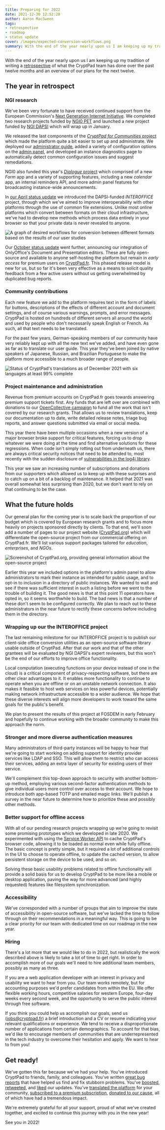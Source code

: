 ```yaml
---
title: Preparing for 2022
date: 2021-12-30 12:52:20
author: Aaron MacSween
tags:
- retrospective
- roadmap
- status update
cover: /images/expected-conversion-workflows.png
summary: With the end of the year nearly upon us I am keeping up my tradition of writing a retrospective of what the CryptPad team has done over the past twelve months and an overview of our plans for the next twelve.
---
```


With the end of the year nearly upon us I am keeping up my tradition of writing a [retrospective](/tags/retrospective/) of what the CryptPad team has done over the past twelve months and an overview of our plans for the next twelve.

## The year in retrospect

### NGI research

We've been very fortunate to have received continued support from the European Commission's [Next Generation Internet Initiative](https://www.ngi.eu/). We completed two research projects funded by [NGI0 PET](https://nlnet.nl/PET/) and launched a new project funded by [NGI DAPSI](https://dapsi.ngi.eu/) which will wrap up in January.

We released the last components of the [_CryptPad for Communities_ project](https://nlnet.nl/project/Cryptpad-Communities/) which made the platform quite a bit easier to set up and administrate. We deployed our [administrator guide](https://docs.cryptpad.fr/en/admin_guide/index.html), added a variety of configuration options on the [admin panel](https://docs.cryptpad.fr/en/admin_guide/admin_panel.html), and developed an instance diagnostics page to automatically detect common configuration issues and suggest remediations.

NGI0 also funded this year's [_Dialogue_ project](https://nlnet.nl/project/CryptPadForms/) which comprised of a new _Form_ app and a variety of supporting features, including a new _calendar_ app, an internal reminders API, and more admin panel features for broadcasting instance-wide announcements.

In [our April status update](/2021/04/26/status-april-2021/) we introduced the DAPSI-funded _INTEROFFICE_ project, through which we've aimed to improve interoperability with other platforms through the use of common file extensions. Unlike most online platforms which convert between formats on their cloud infrastructure, we've had to develop new methods which process data entirely in your browser so that your private data is never revealed to anyone.

![A graph of desired workflows for conversion between different formats based on the results of our user studies](/images/expected-conversion-workflows.png)

Our [October status update](/2021/10/21/Announcing-new-apps/) went further, announcing our integration of OnlyOffice's Document and Presentation editors. These are fully open-source and available to anyone self-hosting the platform but remain in _early access_ for premium users on [CryptPad.fr](https://cryptpad.fr). This phased release model is new for us, but so far it's been very effective as a means to solicit quality feedback from a few active users without us getting overwhelmed by duplicated bug reports.

### Community contributions

Each new feature we add to the platform requires text in the form of labels for buttons, descriptions of the effects of different account and document settings, and of course various warnings, prompts, and error messages. CryptPad is hosted on hundreds of different servers all around the world and used by people who don't necessarily speak English or French. As such, all that text needs to be translated.

For the past few years, German-speaking members of our community have very reliably kept up with all the new text we've added, and have even gone as far as to translate our user guide. This year they've been joined by native speakers of Japanese, Russian, and Brazilian Portuguese to make the platform more accessible to a much broader range of people.

![Status of CryptPad's translations as of December 2021 with six languages at least 99% complete](/images/translations-status-2021-12.png)

### Project maintenance and administration

Revenue from premium accounts on CryptPad.fr goes towards answering premium support tickets first. Any funds that are left over are combined with donations to our [OpenCollective campaign](https://opencollective.com/cryptpad) to fund all the work that isn't covered by our research grants. That allows us to review translations, keep our documentation up to date, write detailed release notes, triage bug reports, and answer questions submitted via email or social media.

This year there have been multiple occasions when a new version of a major browser broke support for critical features, forcing us to drop whatever we were doing at the time and find alternative solutions for these regressions. When code isn't simply rotting out from underneath us, there are always critical security notices that need to be attended to, most recently with the sudden disclosure of [vulnerabilities in the log4j library](https://en.wikipedia.org/wiki/Log4Shell).

This year we saw an increasing number of subscriptions and donations from our supporters which allowed us to keep up with these surprises and to catch up on a bit of a backlog of maintenance. It helped that 2021 was overall somewhat less surprising than 2020, but we don't want to rely on that continuing to be the case.

## What the future holds

Our general plan for the coming year is to scale back the proportion of our budget which is covered by European research grants and to focus more heavily on projects sponsored directly by clients. To that end, we'll soon add a number of pages to our project website ([CryptPad.org](https://cryptpad.org)) which will differentiate the open-source project from our commercial offering on CryptPad.fr. We'll list various support packages tailored for _education_, _enterprises_, and _NGOs_.

![Screenshot of CryptPad.org, providing general information about the open-source project](/images/cryptpad-org-2021-12.png)

Earlier this year we included options in the platform's admin panel to allow administrators to mark their instance as intended for public usage, and to opt-in to inclusion in a directory of public instances. We wanted to wait and see if there was sufficient interest in such a listing before we went to the trouble of building it. The good news is that at this point 11 operators have opted in, so it seems worthwhile to build. The bad news is that a number of these don't seem to be configured correctly. We plan to reach out to these administrators in the near future to rectify these concerns before including them in the directory.

### Wrapping up our the INTEROFFICE project

The last remaining milestone for our INTEROFFICE project is to publish our client-side office conversion utilities as an open-source software library usable outside of CryptPad. After that our work and that of the other grantees will be evaluated by NGI DAPSI's expert reviewers, but this won't be the end of our efforts to improve office functionality.

Local computation (executing functions on your device instead of one in the cloud) is a critical component of privacy-respecting software, but there are other clear advantages to it. It enables more functionality to continue to operate when you are offline or on an unstable network connection. It also makes it feasible to host web services on less powerful devices, potentially making network infrastructure accessible to a wider audience. We hope that these diverse interests will align more developers to work toward the same goals for the public's benefit.

We plan to present the results of this project at FOSDEM in early February and hopefully to continue working with the broader community to make this approach the norm.

### Stronger and more diverse authentication measures

Many administrators of third-party instances will be happy to hear that we're going to start working on adding support for identity provider services like LDAP and SSO. This will allow them to restrict who can access their services, adding an extra layer of security for existing users of their service.

We'll complement this top-down approach to security with another bottom-up method, employing various second-factor authentication methods to give individual users more control over access to their account. We hope to introduce both app-based TOTP and emailed magic links. We'll publish a survey in the near future to determine how to prioritize these and possibly other methods.

### Better support for offline access

With all of our pending research projects wrapping up we're going to revisit some promising prototypes which we developed in late 2020. We experimented with using the [Service Worker API](https://developer.mozilla.org/en-US/docs/Web/API/Service_Worker_API) to cache CryptPad's browser code, allowing it to be loaded as normal even while fully offline. The basic concept is pretty simple, but it required a lot of additional controls in the UI to choose to operate offline, to update the cached version, to allow persistent storage on the device to be used, and so on.

Solving these basic usability problems related to offline functionality will provide a solid basis for us to develop CryptPad to be more like a mobile or desktop application, paving the way for more advanced (and highly requested) features like filesystem synchronization.

### Accessibility

We've corresponded with a number of groups that aim to improve the state of accessibility in open-source software, but we've lacked the time to follow through on their recommendations in a meaningful way. This is going to be a clear priority for our team with dedicated time on our roadmap in the new year.

### Hiring

There's a lot more that we would like to do in 2022, but realistically the work described above is likely to take a lot of time to get right. In order to accomplish more of our goals we'll need to hire additional team members, possibly as many as three.

If you are a web application developer with an interest in privacy and usability we want to hear from you. Our team works remotely, but for accounting purposes we'd prefer candidates from within the EU. We offer flexible working hours, competitive salaries for western Europe, four-day weeks every second week, and the opportunity to serve the public interest through free software.

If you think you could help us accomplish our goals, send us (jobs@cryptpad.fr) a brief introduction and a CV or resume indicating your relevant qualifications or experience. We tend to receive a disproportionate number of applications from certain demographics. To account for that bias, we'd like to encourage members of communities that are underrepresented in the tech industry to overcome their hesitation and apply. We want to hear to from you!

## Get ready!

We've gotten this far because we've had your help. You've introduced CryptPad to friends, family, and colleagues. You've written [great bug reports](https://marker.io/blog/write-bug-report) that have helped us find and fix stubborn problems. You've [boosted](https://social.weho.st/@cryptpad), [retweeted](https://twitter.com/cryptpad), and [liked](https://pixelfed.social/cryptpad_design) our updates. You've [translated the platform](https://weblate.cryptpad.fr/projects/cryptpad/app/) for your community, [subscribed to a premium subscription](https://cryptpad.fr/accounts/), [donated to our cause](https://opencollective.com/cryptpad), all of which have had a tremendous impact.

We're extremely grateful for all your support, proud of what we've created together, and excited to continue this journey with you in the new year!

See you in 2022!
